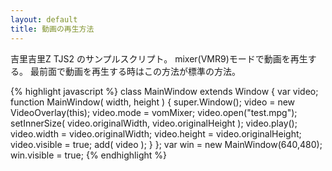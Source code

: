 ```yaml
---
layout: default
title: 動画の再生方法
---
```


吉里吉里Z TJS2 のサンプルスクリプト。
mixer(VMR9)モードで動画を再生する。
最前面で動画を再生する時はこの方法が標準の方法。

{% highlight javascript %}
class MainWindow extends Window {
	var video;
	function MainWindow( width, height ) {
		super.Window();
		video = new VideoOverlay(this);
		video.mode = vomMixer;
		video.open("test.mpg");
		setInnerSize( video.originalWidth, video.originalHeight );
		video.play();
		video.width = video.originalWidth;
		video.height = video.originalHeight;
		video.visible = true;
		add( video );
	}
};
var win = new MainWindow(640,480);
win.visible = true;
{% endhighlight %}


